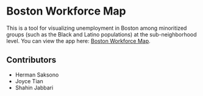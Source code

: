 # Boston Workforce Map
This is a tool for visualizing unemployment in Boston among minoritized groups (such as the Black and Latino populations) at the sub-neighborhood level. You can view the app here: [Boston Workforce Map](https://github.com/hermansaksono/boston_unemployment).


## Contributors
* Herman Saksono
* Joyce Tian
* Shahin Jabbari
